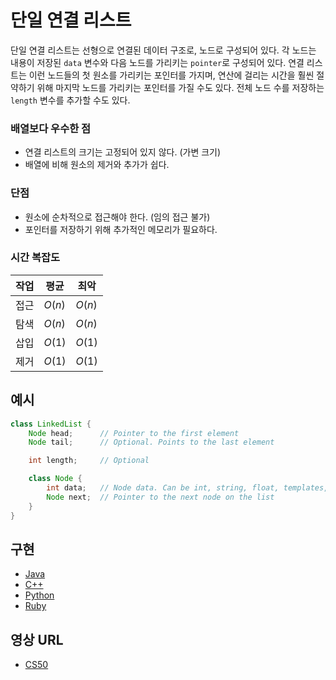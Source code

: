 # 단일 연결 리스트

단일 연결 리스트는 선형으로 연결된 데이터 구조로, 노드로 구성되어 있다. 각 노드는 내용이 저장된 `data` 변수와 다음 노드를 가리키는 `pointer`로 구성되어 있다. 연결 리스트는 이런 노드들의 첫 원소를 가리키는 포인터를 가지며, 연산에 걸리는 시간을 훨씬 절약하기 위해 마지막 노드를 가리키는 포인터를 가질 수도 있다. 전체 노드 수를 저장하는 `length` 변수를 추가할 수도 있다.

### 배열보다 우수한 점

- 연결 리스트의 크기는 고정되어 있지 않다. (가변 크기)
- 배열에 비해 원소의 제거와 추가가 쉽다.

### 단점

- 원소에 순차적으로 접근해야 한다. (임의 접근 불가)
- 포인터를 저장하기 위해 추가적인 메모리가 필요하다.

### 시간 복잡도

| 작업 | 평균   | 최악   |
| ---- | ------ | ------ |
| 접근 | $O(n)$ | $O(n)$ |
| 탐색 | $O(n)$ | $O(n)$ |
| 삽입 | $O(1)$ | $O(1)$ |
| 제거 | $O(1)$ | $O(1)$ |

## 예시

```java
class LinkedList {
    Node head;      // Pointer to the first element
    Node tail;      // Optional. Points to the last element

    int length;     // Optional

    class Node {
        int data;   // Node data. Can be int, string, float, templates, etc
        Node next;  // Pointer to the next node on the list
    }
}
```

## 구현

- [Java](https://github.com/TheAlgorithms/Java/blob/master/src/main/java/com/thealgorithms/datastructures/lists/SinglyLinkedList.java)
- [C++](https://github.com/TheAlgorithms/C-Plus-Plus/blob/master/Data%20Structure/Linked%20List.cpp)
- [Python](https://github.com/TheAlgorithms/Python/blob/master/data_structures/linked_list/singly_linked_list.py)
- [Ruby](https://github.com/TheAlgorithms/Ruby/blob/master/data_structures/linked_lists/single_list.rb)

## 영상 URL

- [CS50](https://www.youtube.com/watch?v=5nsKtQuT6E8)

